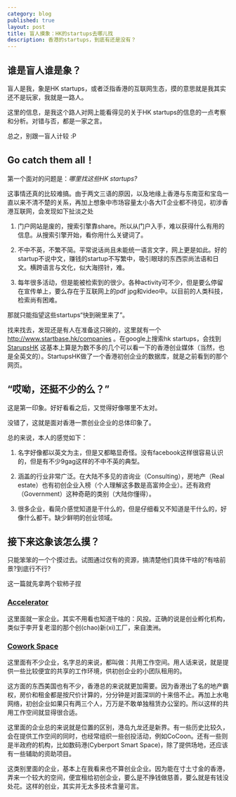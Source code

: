 ```yaml
---
category: blog
published: true
layout: post
title: 盲人摸象：HK的startups去哪儿找
description: 香港的startups，到底有还是没有？
---
```


## 谁是盲人谁是象？

盲人是我，象是HK startups，或者泛指香港的互联网生态，摸的意思就是我其实还不是玩家，我就是一路人。

这里的信息，是我这个路人对网上能看得见的关于HK startups的信息的一点考察和分析。对错与否，都是一家之言。

总之，别跟一盲人计较 :P 

## Go catch them all！

第一个面对的问题是：*哪里找这些HK startups?*

这事情还真的比较难搞。由于两文三语的原因，以及地缘上香港与东南亚和宝岛一直以来不清不楚的关系，再加上想象中市场容量太小各大IT企业都不待见，初涉香港互联网，会发现如下扯淡之处

1. 门户网站是废的，搜索引擎靠share。所以从门户入手，难以获得什么有用的信息。从搜索引擎开始，看你用什么关键词了。

2. 不中不英，不繁不简。平常说话尚且未能统一语言文字，网上更是如此。好的startup不说中文，赚钱的startup不写繁中，吸引眼球的东西崇尚法语和日文。横跨语言与文化，似大海捞针，难。

3. 每年很多活动，但是能被检索到的很少。各种activity可不少，但是要么停留在宣传单上，要么存在于互联网上的pdf jpg和video中。以目前的人类科技，检索尚有困难。

那就只能指望这些startups“快到碗里来了”。

找来找去，发现还是有人在准备这只碗的，这里就有一个 http://www.startbase.hk/companies 。在google上搜索hk startups，会找到
[StarupsHK](http://www.startupshk.com)
这基本上算是为数不多的几个可以看一下的香港创业媒体（当然，也是全英文的）。StartupsHK做了一个香港初创企业的数据库，就是之前看到的那个网页。

## “哎呦，还挺不少的么？”

这是第一印象。好好看看之后，又觉得好像哪里不太对。

没错了，这就是面对香港一票创业企业的总体印象了。

总的来说，本人的感觉如下：

1. 名字好像都以英文为主，但是又都略显奇怪。没有facebook这样很容易认识的，但是有不少9gag这样的不中不英的典型。

2. 涵盖的行业非常广泛。在大陆不多见的咨询业（Consulting），房地产（Real estate）也有初创企业入榜（个人理解这多数是高富帅企业）。还有政府（Government）这种奇葩的类别（大陆你懂得）。

3. 很多企业，看简介感觉知道是干什么的，但是仔细看又不知道是干什么的，好像什么都干。缺少鲜明的创业领域。

## 接下来这象该怎么摸？

只能笨笨的一个个摸过去。试图通过仅有的资源，搞清楚他们具体干啥的?有啥前景?到底行不行?

这一篇就先拿两个软柿子捏

### [Accelerator](http://www.startbase.hk/companies?category_id=14)

这里面就一家企业。其实不用看也知道干啥的：风投。正确的说是创业孵化机构，类似于李开复老湿的那个创(chao)新(xi)工厂，来自澳洲。

### [Cowork Space](http://www.startbase.hk/companies?category_id=17)

这里面有不少企业，名字总的来说，都叫做：共用工作空间。用人话来说，就是提供一些比较便宜的共享的工作环境，供初创企业的小团队租用的。

这方面的东西美国也有不少，香港总的来说就更加需要。因为香港出了名的地产霸权，房价和租金都是按尺价计算的，分分钟是对面深圳的十来倍不止。再加上水电网络，初创企业如果只有两三个人，万万是不敢单独租赁办公室的。所以这样的共用工作空间就显得很合适。

这里面的企业总的来说就是位置的区别，港岛九龙还是新界。有一些历史比较久，会在提供工作空间的同时，也经常组织一些创投活动，例如CoCoon。还有一些则是半政府的机构，比如数码港(Cyberport Smart Space)，除了提供场地，还应该有一些辅助的资助项目。

这类别里面的企业，基本上在我看来也不算创业企业。因为能在寸土寸金的香港，弄来一个较大的空间，便宜租给初创企业，要么是不挣钱做慈善，要么就是有钱没处花。这样的创业，其实并无太多技术含量可言。